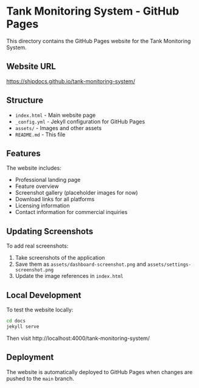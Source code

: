 # Tank Monitoring System - GitHub Pages

This directory contains the GitHub Pages website for the Tank Monitoring System.

## Website URL
https://shipdocs.github.io/tank-monitoring-system/

## Structure

- `index.html` - Main website page
- `_config.yml` - Jekyll configuration for GitHub Pages
- `assets/` - Images and other assets
- `README.md` - This file

## Features

The website includes:
- Professional landing page
- Feature overview
- Screenshot gallery (placeholder images for now)
- Download links for all platforms
- Licensing information
- Contact information for commercial inquiries

## Updating Screenshots

To add real screenshots:
1. Take screenshots of the application
2. Save them as `assets/dashboard-screenshot.png` and `assets/settings-screenshot.png`
3. Update the image references in `index.html`

## Local Development

To test the website locally:
```bash
cd docs
jekyll serve
```

Then visit http://localhost:4000/tank-monitoring-system/

## Deployment

The website is automatically deployed to GitHub Pages when changes are pushed to the `main` branch.
